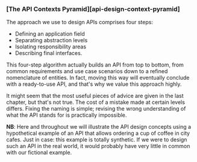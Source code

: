### [The API Contexts Pyramid][api-design-context-pyramid]

The approach we use to design APIs comprises four steps:
  * Defining an application field
  * Separating abstraction levels
  * Isolating responsibility areas
  * Describing final interfaces.

This four-step algorithm actually builds an API from top to bottom, from common requirements and use case scenarios down to a refined nomenclature of entities. In fact, moving this way will eventually conclude with a ready-to-use API, and that's why we value this approach highly.

It might seem that the most useful pieces of advice are given in the last chapter, but that's not true. The cost of a mistake made at certain levels differs. Fixing the naming is simple; revising the wrong understanding of what the API stands for is practically impossible.

**NB**: Here and throughout we will illustrate the API design concepts using a hypothetical example of an API that allows ordering a cup of coffee in city cafes. Just in case: this example is totally synthetic. If we were to design such an API in the real world, it would probably have very little in common with our fictional example.
